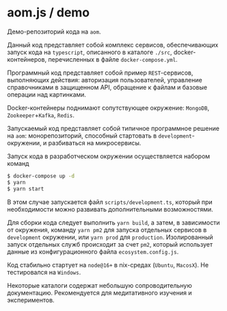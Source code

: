 # aom.js / demo

Демо-репозиторий кода на `aom`.

Данный код представляет собой комплекс сервисов, обеспечивающих запуск кода на `typescript`,
описанного в каталоге `./src`, docker-контейнеров, перечисленных в файле `docker-compose.yml`.

Программный код представляет собой пример `REST`-сервисов, выполняющих действия: авторизация пользователей,
управление справочниками в защищенном API, обращение к файлам и базовые операции над картинками.

Docker-контейнеры поднимают сопутствующее окружение: `MongoDB`, `Zookeeper`+`Kafka`, `Redis`.

Запускаемый код представляет собой типичное программное решение на `aom`: монорепозиторий, способный стартовать
в `development`-окружении, и разбиваться на микросервисы.

Запуск кода в разработческом окружении осуществляется набором команд

```bash
$ docker-compose up -d
$ yarn
$ yarn start
```

В этом случае запускается файл `scripts/development.ts`, который при необходимости можно развивать дополнительными
возможностями.

Для сборки кода следует выполнить `yarn build`, а затем, в зависимости от окружения, команду `yarn pm2` для запуска
отдельных сервисов в `development` окружении, или `yarn prod` для `production`. Изолированный запуск отдельных служб 
происходит за счет `pm2`, который использует данные из конфигурационного файла `ecosystem.config.js`.

Код стабильно стартует на `node@16+` в nix-средах (`Ubuntu`, `MacosX`). Не тестировался на `Windows`.

Некоторые каталоги содержат небольшую сопроводительную документацию. Рекомендуется для медитативного изучения
и экспериментов.